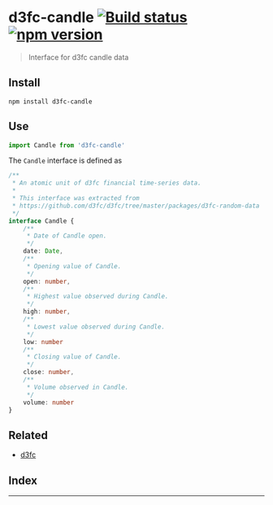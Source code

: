 
d3fc-candle [![Build status](https://travis-ci.org/strong-roots-capital/d3fc-candle.svg?branch=master)](https://travis-ci.org/strong-roots-capital/d3fc-candle) [![npm version](https://img.shields.io/npm/v/d3fc-candle.svg)](https://npmjs.org/package/d3fc-candle)
=====================================================================================================================================================================================================================================================================

> Interface for d3fc candle data

Install
-------

```shell
npm install d3fc-candle
```

Use
---

```typescript
import Candle from 'd3fc-candle'
```

The `Candle` interface is defined as

```typescript
/**
 * An atomic unit of d3fc financial time-series data.
 *
 * This interface was extracted from
 * https://github.com/d3fc/d3fc/tree/master/packages/d3fc-random-data
 */
interface Candle {
    /**
     * Date of Candle open.
     */
    date: Date,
    /**
     * Opening value of Candle.
     */
    open: number,
    /**
     * Highest value observed during Candle.
     */
    high: number,
    /**
     * Lowest value observed during Candle.
     */
    low: number
    /**
     * Closing value of Candle.
     */
    close: number,
    /**
     * Volume observed in Candle.
     */
    volume: number
}
```

Related
-------

*   [d3fc](https://github.com/d3fc/d3fc)

## Index

---


